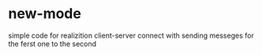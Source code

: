 # new-mode

simple code for realizition client-server connect
with sending messeges for the ferst one to the second 
